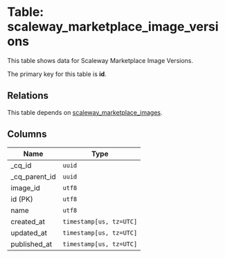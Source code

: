 # Table: scaleway_marketplace_image_versions

This table shows data for Scaleway Marketplace Image Versions.

The primary key for this table is **id**.

## Relations

This table depends on [scaleway_marketplace_images](scaleway_marketplace_images.md).

## Columns

| Name          | Type          |
| ------------- | ------------- |
|_cq_id|`uuid`|
|_cq_parent_id|`uuid`|
|image_id|`utf8`|
|id (PK)|`utf8`|
|name|`utf8`|
|created_at|`timestamp[us, tz=UTC]`|
|updated_at|`timestamp[us, tz=UTC]`|
|published_at|`timestamp[us, tz=UTC]`|